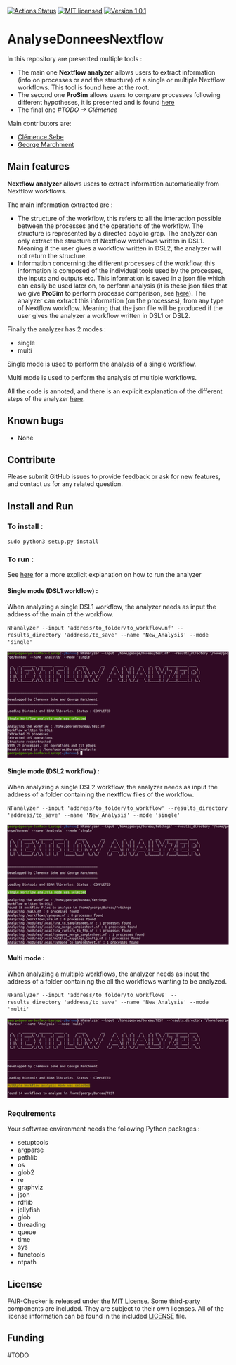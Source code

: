 [![Actions Status](https://github.com/IFB-ElixirFr/fair-checker/workflows/Build%20and%20test/badge.svg)](https://github.com/IFB-ElixirFr/fair-checker/actions) [![MIT licensed](https://img.shields.io/badge/license-MIT-blue.svg)](LICENSE) [![Version 1.0.1](https://img.shields.io/badge/version-v1.0.1-blue)]()


# AnalyseDonneesNextflow

In this repository are presented multiple tools :

- The main one __Nextflow analyzer__ allows users to extract information (info on processes or and the structure) of a single or multiple Nextflow workflows. This tool is found here at the root.
- The second one __ProSim__ allows users to compare processes following different hypotheses, it is presented and is found [here](/Analysis/Similarity%20Processes/) 
- The final one _#TODO -> Clémence_

Main contributors are: 
- [Clémence Sebe](https://github.com/ClemenceS)
- [George Marchment](https://github.com/George-Marchment)
 

## Main features

__Nextflow analyzer__ allows users to extract information automatically from Nextflow workflows.

The main information extracted are :

- The structure of the workflow, this refers to all the interaction possible between the processes and the operations of the workflow. The structure is represented by a directed acyclic grap. The analyzer can only extract the structure of Nextflow workflows written in DSL1. Meaning if the user gives a workflow written in DSL2, the analyzer will not return the structure.
- Information concerning the different processes of the workflow, this information is composed of the individual tools used by the processes, the inputs and outputs etc. This information is saved in a json file which can easily be used later on, to perform analysis (it is these json files that we give __ProSim__ to perform processe comparison, see [here](/Analysis/Similarity%20Processes/)). The analyzer can extract this information (on the processes), from any type of Nextflow workflow. Meaning that the json file will be produced if the user gives the analyzer a workflow written in DSL1 or DSL2.

Finally the analyzer has 2 modes :

- single 
- multi

Single mode is used to perform the analysis of a single workflow.

Multi mode is used to perform the analysis of multiple workflows.

All the code is annoted, and there is an explicit explanation of the different steps of the analyzer [here](/Docs/Explanation%20of%20the%20Analyzer.pdf).

## Known bugs

  - None

## Contribute
Please submit GitHub issues to provide feedback or ask for new features, and contact us for any related question.


## Install and Run

### To install :
```
sudo python3 setup.py install
```

### To run :

See [here](Docs/Examples%20Nextflow%20Analyzer.pdf) for a more explicit explanation on how to run the analyzer

#### __Single mode (DSL1 workflow) :__

When analyzing a single DSL1 workflow, the analyzer needs as input the address of the main of the workflow.

```
NFanalyzer --input 'address/to_folder/to_workflow.nf' --results_directory 'address/to_save' --name 'New_Analysis' --mode 'single'
```
![Example](Pictures/1.png)

#### __Single mode (DSL2 workflow) :__

When analyzing a single DSL2 workflow, the analyzer needs as input the address of a folder containing the nextflow files of the workflow.

```
NFanalyzer --input 'address/to_folder/to_workflow' --results_directory 'address/to_save' --name 'New_Analysis' --mode 'single'
```
![Example](Pictures/2.png)

#### __Multi mode :__

When analyzing a multiple workflows, the analyzer needs as input the address of a folder containing the all the workflows wanting to be analyzed.

```
NFanalyzer --input 'address/to_folder/to_workflows' --results_directory 'address/to_save' --name 'New_Analysis' --mode 'multi'
```
![Example](Pictures/3.png)


### Requirements 

Your software environment needs the following Python packages : 

- setuptools
- argparse
- pathlib
- os
- glob2
- re
- graphviz
- json
- rdflib
- jellyfish
- glob
- threading
- queue
- time
- sys
- functools
- ntpath 

## License
FAIR-Checker is released under the [MIT License](LICENSE). Some third-party components are included. They are subject to their own licenses. All of the license information can be found in the included [LICENSE](LICENSE) file.

## Funding
#TODO
